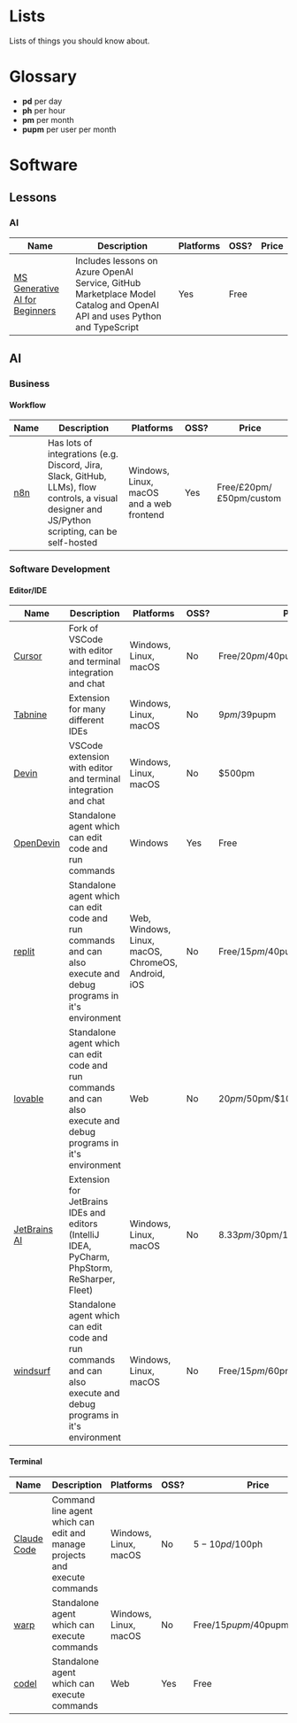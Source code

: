 # Lists
Lists of things you should know about.

# Glossary
- **pd** per day
- **ph** per hour
- **pm** per month
- **pupm** per user per month

# Software
## Lessons
### AI
| Name | Description | Platforms | OSS? | Price |
| ---- | ----------- | ---- | ----- | ---- |
| [MS Generative AI for Beginners](https://github.com/microsoft/generative-ai-for-beginners/tree/main) | Includes lessons on Azure OpenAI Service, GitHub Marketplace Model Catalog and OpenAI API and uses Python and TypeScript | Yes | Free |

## AI
### Business
#### Workflow
| Name | Description | Platforms | OSS? | Price |
| ---- | ----------- | ---- | ----- | ---- |
| [n8n](https://n8n.io/) | Has lots of integrations (e.g. Discord, Jira, Slack, GitHub, LLMs), flow controls, a visual designer and JS/Python scripting, can be self-hosted | Windows, Linux, macOS and a web frontend | Yes | Free/£20pm/£50pm/custom |

### Software Development
#### Editor/IDE
| Name | Description | Platforms | OSS? | Price |
| ---- | ----------- | ---- | ----- | ---- |
| [Cursor](https://www.cursor.com/) | Fork of VSCode with editor and terminal integration and chat | Windows, Linux, macOS | No | Free/$20pm/$40pupm |
| [Tabnine](https://www.tabnine.com/) | Extension for many different IDEs | Windows, Linux, macOS | No | $9pm/$39pupm |
| [Devin](https://devin.ai/) | VSCode extension with editor and terminal integration and chat | Windows, Linux, macOS | No | $500pm |
| [OpenDevin](https://github.com/AI-App/OpenDevin.OpenDevin) | Standalone agent which can edit code and run commands | Windows | Yes | Free |
| [replit](https://replit.com/) | Standalone agent which can edit code and run commands and can also execute and debug programs in it's environment | Web, Windows, Linux, macOS, ChromeOS, Android, iOS | No | Free/$15pm/$40pupm/custom |
| [lovable](https://lovable.dev/) | Standalone agent which can edit code and run commands and can also execute and debug programs in it's environment | Web | No | $20pm/$50pm/$100pm/custom |
| [JetBrains AI](https://www.jetbrains.com/ai/) | Extension for JetBrains IDEs and editors (IntelliJ IDEA, PyCharm, PhpStorm, ReSharper, Fleet) | Windows, Linux, macOS | No | $8.33pm/$30pm/$16.67pupm/$30pupm |
| [windsurf](https://codeium.com/windsurf) | Standalone agent which can edit code and run commands and can also execute and debug programs in it's environment | Windows, Linux, macOS | No | Free/$15pm/$60pm |

#### Terminal

| Name | Description | Platforms | OSS? | Price |
| ---- | ----------- | ---- | ----- | ---- |
| [Claude Code](https://ai-claude.net/code/) | Command line agent which can edit and manage projects and execute commands | Windows, Linux, macOS | No | $5-10pd/$100ph |
| [warp](https://www.warp.dev/) | Standalone agent which can execute commands | Windows, Linux, macOS | No | Free/$15pupm/$40pupm/custom |
| [codel](https://github.com/semanser/codel) | Standalone agent which can execute commands | Web | Yes | Free |